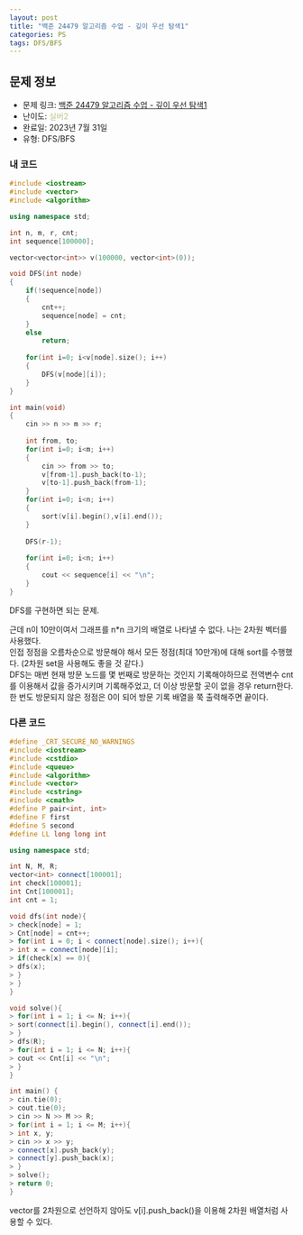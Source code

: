 ```yaml
---
layout: post
title: "백준 24479 알고리즘 수업 - 깊이 우선 탐색1"
categories: PS
tags: DFS/BFS
---
```


## 문제 정보
- 문제 링크: [백준 24479 알고리즘 수업 - 깊이 우선 탐색1](https://www.acmicpc.net/problem/24479)
- 난이도: <span style="color:#B5C78A">실버2</span>
- 완료일: 2023년 7월 31일
- 유형: DFS/BFS

### 내 코드

```C++
#include <iostream>
#include <vector>
#include <algorithm>

using namespace std;

int n, m, r, cnt;
int sequence[100000];

vector<vector<int>> v(100000, vector<int>(0));

void DFS(int node)
{
	if(!sequence[node])
	{
		cnt++;
		sequence[node] = cnt;
	}
	else
		return;
	
	for(int i=0; i<v[node].size(); i++)
	{
		DFS(v[node][i]);
	}
}

int main(void)
{
	cin >> n >> m >> r;
	
	int from, to;
	for(int i=0; i<m; i++)
	{
		cin >> from >> to;
		v[from-1].push_back(to-1);
		v[to-1].push_back(from-1);
	}
	for(int i=0; i<n; i++)
	{
		sort(v[i].begin(),v[i].end());
	}
	
	DFS(r-1);
	
	for(int i=0; i<n; i++)
	{
		cout << sequence[i] << "\n";
	}
}
```

DFS를 구현하면 되는 문제.

근데 n이 10만이여서 그래프를 n*n 크기의 배열로 나타낼 수 없다. 나는 2차원 벡터를 사용했다.  
인접 정점을 오름차순으로 방문해야 해서 모든 정점(최대 10만개)에 대해 sort를 수행했다. (2차원 set을 사용해도 좋을 것 같다.)  
DFS는 매번 현재 방문 노드를 몇 번째로 방문하는 것인지 기록해야하므로 전역변수 cnt를 이용해서 값을 증가시키며 기록해주었고, 더 이상 방문할 곳이 없을 경우 return한다. 한 번도 방문되지 않은 정점은 0이 되어 방문 기록 배열을 쭉 출력해주면 끝이다.  

### 다른 코드

```C++
#define _CRT_SECURE_NO_WARNINGS
#include <iostream>
#include <cstdio>
#include <queue>
#include <algorithm>
#include <vector>
#include <cstring>
#include <cmath>
#define P pair<int, int>
#define F first
#define S second
#define LL long long int 

using namespace std;

int N, M, R;
vector<int> connect[100001];
int check[100001];
int Cnt[100001];
int cnt = 1;

void dfs(int node){
> check[node] = 1;
> Cnt[node] = cnt++;
> for(int i = 0; i < connect[node].size(); i++){
> int x = connect[node][i];
> if(check[x] == 0){
> dfs(x);
> }
> }
}

void solve(){
> for(int i = 1; i <= N; i++){
> sort(connect[i].begin(), connect[i].end());
> }
> dfs(R);
> for(int i = 1; i <= N; i++){
> cout << Cnt[i] << "\n";
> }
}

int main() {
> cin.tie(0);
> cout.tie(0);
> cin >> N >> M >> R;
> for(int i = 1; i <= M; i++){
> int x, y;
> cin >> x >> y;
> connect[x].push_back(y);
> connect[y].push_back(x);
> }
> solve();
> return 0;
}
```

vector를 2차원으로 선언하지 않아도 v[i].push_back()을 이용해 2차원 배열처럼 사용할 수 있다.
